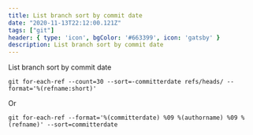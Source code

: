 ```yaml
---
title: List branch sort by commit date
date: "2020-11-13T22:12:00.121Z"
tags: ["git"]
header: { type: 'icon', bgColor: '#663399', icon: 'gatsby' }
description: List branch sort by commit date
---
```

List branch sort by commit date
```
git for-each-ref --count=30 --sort=-committerdate refs/heads/ --format='%(refname:short)'
```

Or

```
git for-each-ref --format='%(committerdate) %09 %(authorname) %09 %(refname)' --sort=committerdate
```